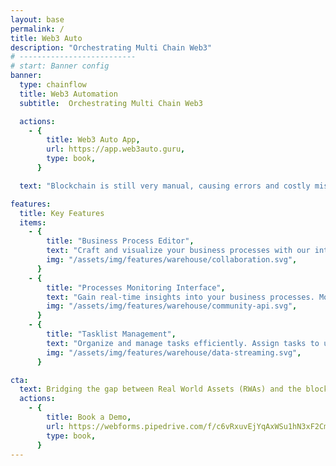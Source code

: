 ```yaml
---
layout: base
permalink: /
title: Web3 Auto
description: "Orchestrating Multi Chain Web3"
# --------------------------
# start: Banner config
banner:
  type: chainflow
  title: Web3 Automation
  subtitle:  Orchestrating Multi Chain Web3 

  actions:
    - {
        title: Web3 Auto App,
        url: https://app.web3auto.guru,
        type: book,
      }

  text: "Blockchain is still very manual, causing errors and costly mistakes try now."

features:
  title: Key Features
  items:
    - {
        title: "Business Process Editor",
        text: "Craft and visualize your business processes with our intuitive BPMN editor. Tailor each step, decision point, and flow to match your unique business needs. Deploy your modeled processes directly to the Web3 Automation business process definitions marketplace, making them available for execution and collaboration.",
        img: "/assets/img/features/warehouse/collaboration.svg",
      }
    - {
        title: "Processes Monitoring Interface",
        text: "Gain real-time insights into your business processes. Monitor the status, progress, and health of each process, ensuring timely interventions and optimizations.  Seamlessly start new processes from predefined definitions and bring them to completion, ensuring a smooth operational flow.",
        img: "/assets/img/features/warehouse/community-api.svg",
      }
    - {
        title: "Tasklist Management",
        text: "Organize and manage tasks efficiently. Assign tasks to users, set priorities, and track progress to ensure timely completion. Empower users with the ability to claim tasks, update their status, and complete them, fostering a collaborative and efficient work environment.",
        img: "/assets/img/features/warehouse/data-streaming.svg",
      }

cta:
  text: Bridging the gap between Real World Assets (RWAs) and the blockchain, Web3 Automation seamlessly integrates Business Process Automation (BPA) into the decentralized world. Dive into a revolutionary marketplace where investors can choose businesses based on transparent on-chain/off-chain activities, detailed BPMN references, and calculated risk ratios. Unlock the potential of RWAs with Web3 Automation and be part of the next-gen business transformation.
  actions:
    - {
        title: Book a Demo,
        url: https://webforms.pipedrive.com/f/c6vRxuvEjYqAxWSu1hN3xF2Cm5KyUtB66yKiko2wxKvPIs2J5R6mPJUV3oMdjnoHpF,
        type: book,
      }
---
```

